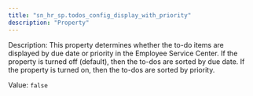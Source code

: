 ```yaml
---
title: "sn_hr_sp.todos_config_display_with_priority"
description: "Property"
---
```


Description: This property determines whether the to-do items are displayed by due date or priority in the Employee Service Center. If the property is turned off (default), then the to-dos are sorted by due date. If the property is turned on, then the to-dos are sorted by priority.

Value: `false`